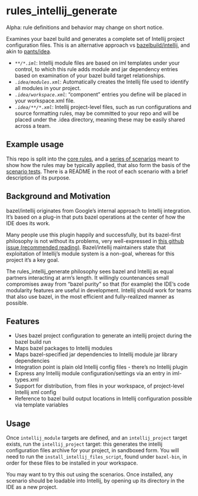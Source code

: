 # rules_intellij_generate

Alpha: rule definitions and behavior may change on short notice.

Examines your bazel build and generates a complete set of Intellij project configuration files. This is an alternative 
approach vs [bazelbuild/intellij](https://github.com/bazelbuild/intellij), and akin to 
[pants/idea](https://www.pantsbuild.org/intellij.html).

- _`**/*.iml`_: Intellij module files are based on iml templates under your control, to which this rule adds module and 
jar dependency entries based on examination of your bazel build target relationships.
- _`.idea/modules.xml`_: Automatically creates the Intellij file used to identify all modules in your project.
- _`.idea/workspace.xml`_: “component” entries you define will be placed in your workspace.xml file.
- _`.idea/**/*.xml`_: Intellij project-level files, such as run configurations and source formatting rules, may be 
committed to your repo and will be placed under the .idea directory, meaning these may be easily shared across a team.

## Example usage

This repo is split into the [core rules](rules), and a [series of scenarios](scenarios) meant to show how the rules may be typically 
applied, that also form the basis of the [scenario tests](scenarios/scenario_tests/pytest). There is a README in the 
root of each scenario with a brief description of its purpose.

## Background and Motivation

bazel/intellij originates from Google’s internal approach to Intellij integration. It’s based on a plug-in that puts 
bazel operations at the center of how the IDE does its work.

Many people use this plugin happily and successfully, but its bazel-first philosophy is not without its problems, 
very well-expressed in 
[this github issue (recommended reading)](https://github.com/bazelbuild/intellij/issues/179#issuecomment-350295025). 
Bazel/intellij maintainers state that exploitation
 of Intellij’s module system is a non-goal, whereas for this project it’s a key goal.

The rules_intellij_generate philosophy sees bazel and Intellij as equal partners interacting at arm’s length. It 
willingly countenances small compromises away from “bazel purity” so that (for example) the IDE’s code modularity 
features are useful in development. Intellij should work for teams that also use bazel, in the most efficient and 
fully-realized manner as possible.

## Features

- Uses bazel project configuration to generate an intellij project during the bazel build run
- Maps bazel packages to Intellij modules
- Maps bazel-specified jar dependencies to Intellij module jar library dependencies
- Integration point is plain old Intellij config files - there’s no Intellij plugin
- Express any Intellij module configuration/settings via an entry in iml-types.xml
- Support for distribution, from files in your workspace, of project-level Intellij xml config
- Reference to bazel build output locations in Intellij configuration possible via template variables

## Usage

Once `intellij_module` targets are defined, and an `intellij_project` target exists, run the `intellij_project`
target: this generates the intellij configuration files archive for your project, in sandboxed form. You will need
to run the `install_intellij_files_script`, found under `bazel-bin`, in order for these files to be installed
in your workspace.

You may want to try this out using the scenarios. Once installed, any scenario should be loadable into Intellij,
by opening up its directory in the IDE as a new project.

